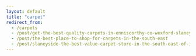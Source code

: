 ```yaml
---
layout: default
title: "carpet"
redirect_from:
  - /carpets
  - /post/get-the-best-quality-carpets-in-enniscorthy-co-wexford-slaneyside
  - /post/the-best-place-to-shop-for-carpets-in-the-south-east
  - /post/slaneyside-the-best-value-carpet-store-in-the-south-east-of-ireland
---
```

